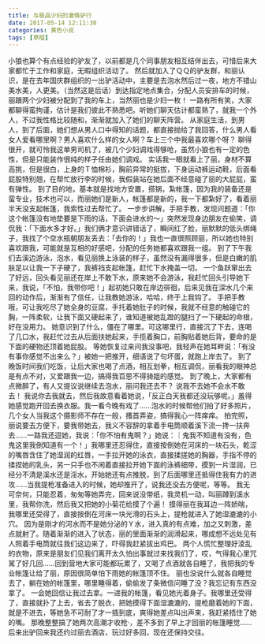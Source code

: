 ```yaml
---
title: 与极品少妇的激情驴行
date: 2017-05-14 12:11:30
categories: 黄色小说
tags: [草榴]
---
```

小狼也算个有点经验的驴友了，以前都是几个同事朋友相互结伴出去，可惜后来大家都忙于工作和家庭，无暇组织活动了。
然后就加入了ＱＱ的驴友群，和丽认识，是在去年国庆群组织的一出驴活动中，主要是去泡水然后过一夜，地方不错山美水美，人更美。（当然这是后话）到达指定地点集合，分配人员安排车的时候，丽跟两个少妇被分配到了我的车上，当然丽也是少妇一枚！
一路有所有笑，大家都聊得蛮拘谨，估计是我们彼此不熟悉吧。听她们聊天估计都蛮熟了，就我一个外人，不过我性格比较随和，渐渐就加入了她们的聊天阵营。
从家庭生活，到男人，到了后面，她们想从男人口中得知的话题，都直接抛给了我回答，什么男人看女人爱看哪里啊？男人喜欢什么样的女人啊？车上三个中我最喜欢哪个呀？
聊得很开，就可怜我这单男司机了，被几个少妇调戏得够呛，虽然小狼也有一定的色性，但是只能装作很纯的样子任由她们调戏。
实话我一眼就看上了丽，身材不算高挑，但是很白，上身的Ｔ恤棉衫，胸前异常的挺拔，下身运动裤运动鞋，后面看屁股特别翘，在帮忙放行李的时候，我假装站在她后面不经意碰了丽的大屁屁，蛮有弹性。
到了目的地，基本就是找地方安置，搭锅，紮帐篷，因为我的装备还是蛮专业，技术也可以，而丽她们是新人，帐篷都是新的，我一下都紮好了，看着丽半天没支起帐篷，我索性过去帮忙了。
一步步讲解，手把手教，发现问题道：「你这个帐篷没有地垫要是下雨的话，下面会进水的～」突然发现身边朋友在偷笑，调侃我：「下面水多才好。」我们俩才意识讲错话了，瞬间红了脸，丽默默的低头绑绳子，我找了个空水瓶朝朋友丢去：「去你的！」我也一直很照顾丽，所以她也特别喜欢跟我，可能就是互相的好感吧，分配的任务她都喜欢跟我一组。
到了下午我们去溪边游泳，泡水，看见丽换上泳装的样子，虽然没有漏得很多，但是白嫩的肌肤足以让我一下子硬了，我裤裆支起帐篷，赶忙下水掩盖一切。
一个鱼跃窜出去了好远，回头看见丽还在岸上不敢下水，原来她不会游泳，我赶忙回头引导她下来，我说，「不怕，我带你吧！」起初她只敢在岸边徘徊，后来见我在深水几个来回的动作后，渐渐有了信任，让我教她游泳，哈哈，终于上我钩了。
手把手教哦，可让我吃尽了她全身的豆腐，手托着她肚子的时候，我就不经意的触碰它的胸，一阵柔软，让我下面又硬起来了，谁知道被她乱蹬的腿扫了一下硬起的命根，好在没用力。
她意识到了什么，僵在了哪里。可这哪里行，直接沉了下去，连喝了几口水，我赶忙过去从后面扶她起来，手揽着胸口，前胸贴着她后背，要命的是下面的硬物还顶着她屁股。
等她恢复过来问我没事吧，我轻声在她耳畔说：「有没有事你感觉不出来么？」被她一把推开，细语说了句坏蛋，就跑上岸去了。
到了晚饭时间我们吃饭，让后大家也喝了点酒，相互划拳，相互调侃，丽看我的眼神总是有点不对，又爱跟我一边，搞得我百思不得骑姐的感觉。
到了晚上，大家都有点微醉了，有人又提议说继续去泡水，丽问我还去不？
说我不去她不会水不敢去！
我说你去我就去，然后我故意看着她说，「反正白天我都还没玩够呢。」羞得她感觉跑开回去换衣服。我一看今晚有戏了……泡水的时候帮他们拍了好多照片，几个女人当我这个摄影师不存在一般，搔首弄姿，搞得我心一阵痒痒。
拍完照，丽说要去方便下，要我带她去，我义不容辞的拿着手电筒顺着溪下流一搀一扶奔去……一路我还逗她，我说：「你不怕有鬼啊？」她说：｜鬼我不知道有没有，色鬼这里我倒知道有一个！」我哪里还忍得住，直接按倒她在河床的一块石头，乾涩的嘴唇含住了她湿润的红唇，一手拉开她的泳衣，直接揉搓她的胸器，手指不停的揉捏她的乳头，另一只手也不闲着直接拉开她下面的泳裤细带，摸到一片湿润，已经分不清是溪水还是淫水，开始她还有点推脱，到了后面哪里还抵得住我有力的进攻……当我提枪准备进入的时候，她却推开了，说我还没去方便呢，等等。
我无可奈何，只能忍着，匆匆等她弄完，回来说没带纸，我灵机一动，叫丽蹲到溪水里，我帮你洗，然后我又把她的小菊花给摸了个遍！
摸得丽在我耳边一阵娇喘，我哪里还受得了，直接按倒在河床一块光滑的石头上，提枪就进入了她湿漉漉的小穴。
因为是刚才的河水而不是她分泌的Ｙ水，进入真的有点难，加之又刺激，差点就射了。随着渐渐的进入了状态，丽的里面渐渐的润滑起来，哪成想不远处见有人照着手电筒就往我们这边来了，吓得我赶紧拔出鸡巴。
两个人慌忙整理好淩乱的衣物，原来是朋友们见我们离开太久怕出事就过来找我们了，哎，气得我心里咒駡了好几回……回到营地大家可能都玩累了，又喝了点酒就各自睡了，我把我的专业帐篷让给了丽，原因很简单怕下雨她的帐篷顶不住。
丽也没说什么就各自睡觉去了，躺在她的帐篷里，哪里睡得着，偷偷发了条微信问睡了没？我忘记有东西没拿了。
一会她回信让我过去拿。一进我的帐篷，看见她光着身子。我哪里还受得了，直接就扑了上去，省去了脱衣，把她摸得下面湿漉漉的，提枪磨着她的下面，就是不进去，等她急不可耐了才一插到底，爽得她差点叫出声来，我赶紧捂住了她的嘴。
那晚整整搞了她两次高潮才收枪·，差不多到了早上才回丽的帐篷睡觉……
    后来出驴回来我还约过丽去酒店，玩过好多回，现在还保持交往。
